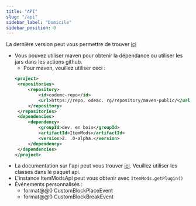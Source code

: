 ```yaml
---
title: "API"
slug: "/api"
sidebar_label: "Domicile"
sidebar_position: 0
---
```


La dernière version peut vous permettre de trouver [ici](https://ci.codemc.io/job/CodeDoctorDE/job/ItemMods/lastStableBuild/)

* Vous pouvez utiliser maven pour obtenir la dépendance ou utiliser les jars dans les actions github.
    * Pour maven, veuillez utiliser ceci :
   ```xml
  <project>
    <repositories>
        <repository>
            <id>codemc-repo</id>
            <url>https://repo. odemc. rg/repository/maven-public/</url>
        </repository>
    </repositories>
    <dependencies>
        <dependency>
            <groupId>dev. en bois</groupId>
            <artifactId>ItemMods</artifactId>
            <version>2. .0-alpha.</version>
        </dependency>
    </dependencies>
  </project>
   ```
* La documentation sur l'api peut vous trouver [ici](https://itemmods.linwood.dev/apidocs). Veuillez utiliser les classes dans le paquet api.
* L'instance ItemModsApi peut vous obtenir avec `ItemMods.getPlugin()`
* Événements personnalisés :
    * format@@0 CustomBlockPlaceEvent
    * format@@0 CustomBlockBreakEvent
